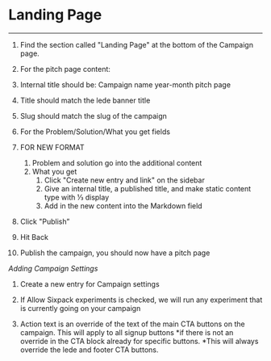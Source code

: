 # Landing Page
***

1. Find the section called "Landing Page" at the bottom of the Campaign page.
3. For the pitch page content:
4. Internal title should be: Campaign name year-month pitch page
5. Title should match the lede banner title
6. Slug should match the slug of the campaign
7. For the Problem/Solution/What you get fields
8. FOR NEW FORMAT
    1. Problem and solution go into the additional content
    2. What you get
        1. Click "Create new entry and link" on the sidebar
        2. Give an internal title, a published title, and make static content type with ⅓ display
        3. Add in the new content into the Markdown field
9. Click "Publish”
10. Hit Back

5. Publish the campaign, you should now have a pitch page

*Adding Campaign Settings*

1. Create a new entry for Campaign settings

2. If Allow Sixpack experiments is checked, we will run any experiment that is currently going on your campaign

3. Action text is an override of the text of the main CTA buttons on the campaign. This will apply to all signup buttons *if there is not an override in the CTA block already for specific buttons. *This will always override the lede and footer CTA buttons.
